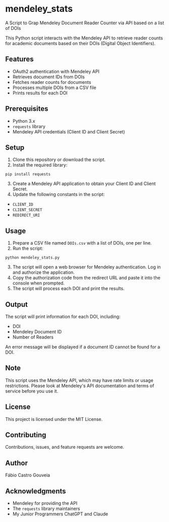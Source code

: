 # mendeley_stats

A Script to Grap Mendeley Document Reader Counter via API based on a list of DOIs 

This Python script interacts with the Mendeley API to retrieve reader counts for academic documents based on their DOIs (Digital Object Identifiers).

## Features

- OAuth2 authentication with Mendeley API
- Retrieves document IDs from DOIs
- Fetches reader counts for documents
- Processes multiple DOIs from a CSV file
- Prints results for each DOI

## Prerequisites

- Python 3.x
- `requests` library
- Mendeley API credentials (Client ID and Client Secret)

## Setup

1. Clone this repository or download the script.
2. Install the required library:

```
pip install requests
```

3. Create a Mendeley API application to obtain your Client ID and Client Secret.
4. Update the following constants in the script:
- `CLIENT_ID`
- `CLIENT_SECRET`
- `REDIRECT_URI`

## Usage

1. Prepare a CSV file named `DOIs.csv` with a list of DOIs, one per line.
2. Run the script:

```
python mendeley_stats.py
```

3. The script will open a web browser for Mendeley authentication. Log in and authorize the application.
4. Copy the authorization code from the redirect URL and paste it into the console when prompted.
5. The script will process each DOI and print the results.

## Output

The script will print information for each DOI, including:
- DOI
- Mendeley Document ID
- Number of Readers

An error message will be displayed if a document ID cannot be found for a DOI.

## Note

This script uses the Mendeley API, which may have rate limits or usage restrictions. Please look at Mendeley's API documentation and terms of service before you use it.

## License

This project is licensed under the MIT License.

## Contributing

Contributions, issues, and feature requests are welcome.

## Author

Fábio Castro Gouveia

## Acknowledgments

- Mendeley for providing the API
- The `requests` library maintainers
- My Junior Programmers ChatGPT and Claude
